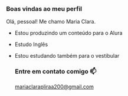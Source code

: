 ### Boas vindas ao meu perfil 
Olá, pessoal!
Me chamo Maria Clara. 

- Estou produzindo um conteúdo para o Alura
- Estudo Inglês
- Estou estudando também para o vestibular

  ### Entre em contato comigo 📫
  mariaclarapliraa200@gmail.com

  
